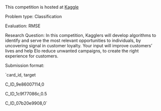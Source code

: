 This competition is hosted at [Kaggle](https://www.kaggle.com/c/elo-merchant-category-recommendation)

Problem type: Classification

Evaluation: RMSE

Research Question: In this competition, Kagglers will develop algorithms to identify and serve the most relevant opportunities to individuals, by uncovering signal in customer loyalty. Your input will improve customers’ lives and help Elo reduce unwanted campaigns, to create the right experience for customers.

Submission format: 

`card_id, target

C_ID_9e86007114,0

C_ID_1c9f77086c,0.5

C_ID_07b20e9908,0`
